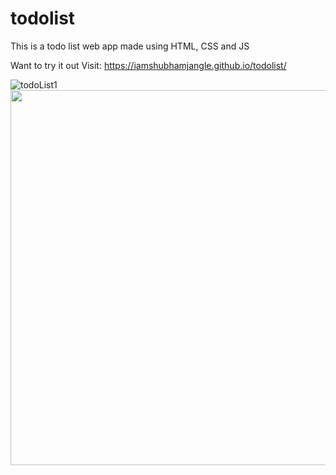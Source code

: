 # todolist
This is a todo list web app made using HTML, CSS and JS

Want to try it out
Visit: https://iamshubhamjangle.github.io/todolist/

![todoList1](https://user-images.githubusercontent.com/65165548/93667579-bcf56200-faa4-11ea-8e13-c33ba2fa0004.PNG)
<img src="https://user-images.githubusercontent.com/65165548/93667579-bcf56200-faa4-11ea-8e13-c33ba2fa0004.PNG" width="600">
